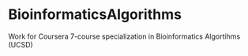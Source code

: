 # BioinformaticsAlgorithms
Work for Coursera 7-course specialization in Bioinformatics Algortihms (UCSD)
